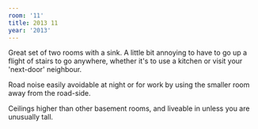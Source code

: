 ```yaml
---
room: '11'
title: 2013 11
year: '2013'
---
```


Great set of two rooms with a sink. A little bit annoying to have to go up a flight of stairs to go anywhere, whether it's to use a kitchen or visit your 'next-door' neighbour.

Road noise easily avoidable at night or for work by using the smaller room away from the road-side.

Ceilings higher than other basement rooms, and liveable in unless you are unusually tall.